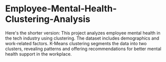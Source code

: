 # Employee-Mental-Health-Clustering-Analysis
Here's the shorter version:  This project analyzes employee mental health in the tech industry using clustering. The dataset includes demographics and work-related factors. K-Means clustering segments the data into two clusters, revealing patterns and offering recommendations for better mental health support in the workplace.
